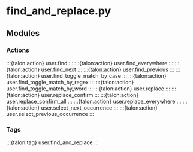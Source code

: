 # find_and_replace.py

## Modules

### Actions

:::{talon:action} user.find
:::
:::{talon:action} user.find_everywhere
:::
:::{talon:action} user.find_next
:::
:::{talon:action} user.find_previous
:::
:::{talon:action} user.find_toggle_match_by_case
:::
:::{talon:action} user.find_toggle_match_by_regex
:::
:::{talon:action} user.find_toggle_match_by_word
:::
:::{talon:action} user.replace
:::
:::{talon:action} user.replace_confirm
:::
:::{talon:action} user.replace_confirm_all
:::
:::{talon:action} user.replace_everywhere
:::
:::{talon:action} user.select_next_occurrence
:::
:::{talon:action} user.select_previous_occurrence
:::

### Tags

:::{talon:tag} user.find_and_replace
:::
